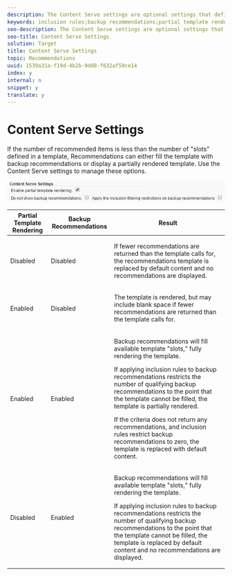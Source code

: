 ```yaml
---
description: The Content Serve settings are optional settings that define how content is shown.
keywords: inclusion rules;backup recommendations;partial template rendering
seo-description: The Content Serve settings are optional settings that define how content is shown.
seo-title: Content Serve Settings
solution: Target
title: Content Serve Settings
topic: Recommendations
uuid: 1539a31a-f19d-4b2b-9dd8-f632af59ce14
index: y
internal: n
snippet: y
translate: y
---
```


# Content Serve Settings

If the number of recommended items is less than the number of "slots" defined in a template, Recommendations can either fill the template with backup recommendations or display a partially rendered template. Use the Content Serve settings to manage these options. 

![](assets/contentservesettings.png) 



<table id="table_C0B893ECCEB4472B848808750C7ADDED"> 
 <thead> 
  <tr> 
   <th colname="col1" class="entry"> Partial Template Rendering </th> 
   <th colname="col2" class="entry"> Backup Recommendations </th> 
   <th colname="col3" class="entry"> Result </th> 
  </tr>
 </thead>
 <tbody> 
  <tr> 
   <td colname="col1"> Disabled </td> 
   <td colname="col2"> Disabled </td> 
   <td colname="col3"> <p>If fewer recommendations are returned than the template calls for, the recommendations template is replaced by default content and no recommendations are displayed. </p> </td> 
  </tr> 
  <tr> 
   <td colname="col1"> Enabled </td> 
   <td colname="col2"> Disabled </td> 
   <td colname="col3"> <p>The template is rendered, but may include blank space if fewer recommendations are returned than the template calls for. </p> </td> 
  </tr> 
  <tr> 
   <td colname="col1"> Enabled </td> 
   <td colname="col2"> Enabled </td> 
   <td colname="col3"> <p>Backup recommendations will fill available template "slots," fully rendering the template. </p> <p>If applying inclusion rules to backup recommendations restricts the number of qualifying backup recommendations to the point that the template cannot be filled, the template is partially rendered. </p> <p> If the criteria does not return any recommendations, and inclusion rules restrict backup recommendations to zero, the template is replaced with default content. </p> </td> 
  </tr> 
  <tr> 
   <td colname="col1"> Disabled </td> 
   <td colname="col2"> Enabled </td> 
   <td colname="col3"> <p>Backup recommendations will fill available template "slots," fully rendering the template. </p> <p> If applying inclusion rules to backup recommendations restricts the number of qualifying backup recommendations to the point that the template cannot be filled, the template is replaced by default content and no recommendations are displayed. </p> </td> 
  </tr> 
 </tbody> 
</table>

